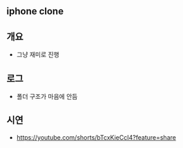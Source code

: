 ## iphone clone
## 개요
- 그냥 재미로 진행
  
## 로그
- 폴더 구조가 마음에 안듬

## 시연
- https://youtube.com/shorts/bTcxKieCcI4?feature=share

